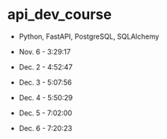 # api_dev_course

- Python, FastAPI, PostgreSQL, SQLAlchemy

- Nov. 6 - 3:29:17
- Dec. 2 - 4:52:47
- Dec. 3 - 5:07:56
- Dec. 4 - 5:50:29
- Dec. 5 - 7:02:00
- Dec. 6 - 7:20:23

<!--
cd app
uvicorn main:app --reload
  -->